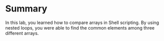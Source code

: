 # Summary

In this lab, you learned how to compare arrays in Shell scripting. By using nested loops, you were able to find the common elements among three different arrays.

